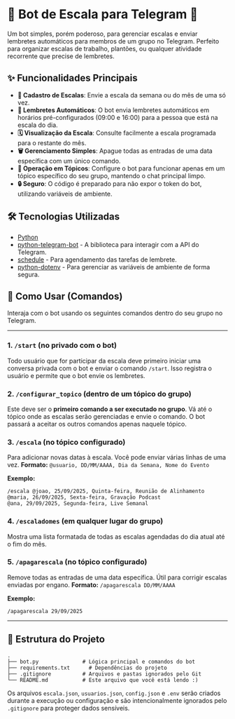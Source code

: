 # 🤖 Bot de Escala para Telegram 📅

Um bot simples, porém poderoso, para gerenciar escalas e enviar lembretes automáticos para membros de um grupo no Telegram. Perfeito para organizar escalas de trabalho, plantões, ou qualquer atividade recorrente que precise de lembretes.

## ✨ Funcionalidades Principais

  - **📝 Cadastro de Escalas**: Envie a escala da semana ou do mês de uma só vez.
  - **🔔 Lembretes Automáticos**: O bot envia lembretes automáticos em horários pré-configurados (09:00 e 16:00) para a pessoa que está na escala do dia.
  - **🗓️ Visualização da Escala**: Consulte facilmente a escala programada para o restante do mês.
  - **🗑️ Gerenciamento Simples**: Apague todas as entradas de uma data específica com um único comando.
  - **🎯 Operação em Tópicos**: Configure o bot para funcionar apenas em um tópico específico do seu grupo, mantendo o chat principal limpo.
  - **🔒 Seguro**: O código é preparado para não expor o token do bot, utilizando variáveis de ambiente.

## 🛠️ Tecnologias Utilizadas

  - [Python](https://www.python.org/)
  - [python-telegram-bot](https://python-telegram-bot.org/) - A biblioteca para interagir com a API do Telegram.
  - [schedule](https://schedule.readthedocs.io/en/stable/) - Para agendamento das tarefas de lembrete.
  - [python-dotenv](https://github.com/theskumar/python-dotenv) - Para gerenciar as variáveis de ambiente de forma segura.

## 📌 Como Usar (Comandos)

Interaja com o bot usando os seguintes comandos dentro do seu grupo no Telegram.

-----

### 1\. `/start` (no privado com o bot)

Todo usuário que for participar da escala deve primeiro iniciar uma conversa privada com o bot e enviar o comando `/start`. Isso registra o usuário e permite que o bot envie os lembretes.

### 2\. `/configurar_topico` (dentro de um tópico do grupo)

Este deve ser o **primeiro comando a ser executado no grupo**. Vá até o tópico onde as escalas serão gerenciadas e envie o comando. O bot passará a aceitar os outros comandos apenas naquele tópico.

### 3\. `/escala` (no tópico configurado)

Para adicionar novas datas à escala. Você pode enviar várias linhas de uma vez.
**Formato:** `@usuario, DD/MM/AAAA, Dia da Semana, Nome do Evento`

**Exemplo:**

```
/escala @joao, 25/09/2025, Quinta-feira, Reunião de Alinhamento
@maria, 26/09/2025, Sexta-feira, Gravação Podcast
@ana, 29/09/2025, Segunda-feira, Live Semanal
```

### 4\. `/escaladomes` (em qualquer lugar do grupo)

Mostra uma lista formatada de todas as escalas agendadas do dia atual até o fim do mês.

### 5\. `/apagarescala` (no tópico configurado)

Remove todas as entradas de uma data específica. Útil para corrigir escalas enviadas por engano.
**Formato:** `/apagarescala DD/MM/AAAA`

**Exemplo:**

```
/apagarescala 29/09/2025
```

-----

## 📂 Estrutura do Projeto

```
.
├── bot.py              # Lógica principal e comandos do bot
├── requirements.txt      # Dependências do projeto
├── .gitignore          # Arquivos e pastas ignorados pelo Git
└── README.md           # Este arquivo que você está lendo :)
```

Os arquivos `escala.json`, `usuarios.json`, `config.json` e `.env` serão criados durante a execução ou configuração e são intencionalmente ignorados pelo `.gitignore` para proteger dados sensíveis.
